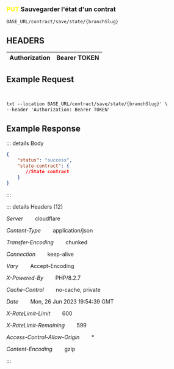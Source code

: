 
### <span style="color:yellow">PUT</span> Sauvegarder l'état d'un contrat
````
BASE_URL/contract/save/state/{branchSlug}
````

## HEADERS

| Authorization | Bearer TOKEN |
| ------------- | ----------- |


## Example Request

```txt


txt --location BASE_URL/contract/save/state/{branchSlug}' \
--header 'Authorization: Bearer TOKEN'

```


## Example Response

::: details Body  

```json
{
    "status": "success",
    "state-contract": {
       //State contract
    }
}


```




:::


::: details Headers (12)

 *Server*    &nbsp;&nbsp;&nbsp;&nbsp;&nbsp;&nbsp;      cloudflare

 *Content-Type*    &nbsp;&nbsp;&nbsp;&nbsp;&nbsp;&nbsp;   application/json

 *Transfer-Encoding*    &nbsp;&nbsp;&nbsp;&nbsp;&nbsp;&nbsp;      chunked

 *Connection*    &nbsp;&nbsp;&nbsp;&nbsp;&nbsp;&nbsp;  keep-alive
 
 *Vary*    &nbsp;&nbsp;&nbsp;&nbsp;&nbsp;&nbsp; Accept-Encoding

 *X-Powered-By*    &nbsp;&nbsp;&nbsp;&nbsp;&nbsp;&nbsp;  PHP/8.2.7

 *Cache-Control*    &nbsp;&nbsp;&nbsp;&nbsp;&nbsp;&nbsp; no-cache, private

 *Date*    &nbsp;&nbsp;&nbsp;&nbsp;&nbsp;&nbsp;  Mon, 26 Jun 2023 19:54:39 GMT
 
 *X-RateLimit-Limit*    &nbsp;&nbsp;&nbsp;&nbsp;&nbsp;&nbsp;  600

  *X-RateLimit-Remaining*    &nbsp;&nbsp;&nbsp;&nbsp;&nbsp;&nbsp;  599

*Access-Control-Allow-Origin*    &nbsp;&nbsp;&nbsp;&nbsp;&nbsp;&nbsp;  *


*Content-Encoding*    &nbsp;&nbsp;&nbsp;&nbsp;&nbsp;&nbsp;  gzip

  
 





:::
